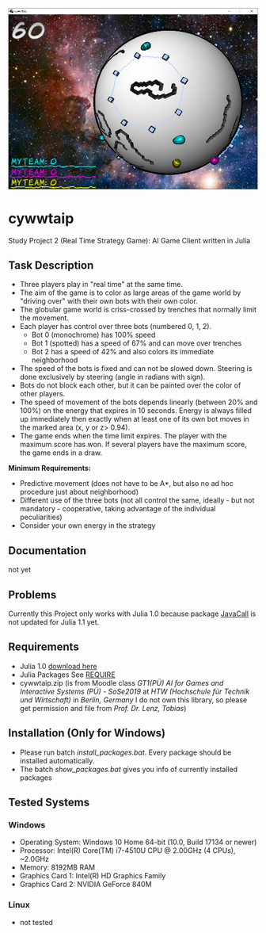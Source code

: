 [statusPic]: status.png "cywwtaip"

![statusPic][statusPic]

# cywwtaip
Study Project 2 (Real Time Strategy Game): AI Game Client written in Julia

## Task Description
* Three players play in "real time" at the same time.
* The aim of the game is to color as large areas of the game world by "driving over" with their own bots with their own color.
* The globular game world is criss-crossed by trenches that normally limit the movement.
* Each player has control over three bots (numbered 0, 1, 2).
  * Bot 0 (monochrome) has 100% speed
  * Bot 1 (spotted) has a speed of 67% and can move over trenches
  * Bot 2 has a speed of 42% and also colors its immediate neighborhood
* The speed of the bots is fixed and can not be slowed down. Steering is done exclusively by steering (angle in radians with sign).
* Bots do not block each other, but it can be painted over the color of other players.
* The speed of movement of the bots depends linearly (between 20% and 100%) on the energy that expires in 10 seconds. Energy is always filled up immediately then exactly when at least one of its own bot moves in the marked area (x, y or z> 0.94).
* The game ends when the time limit expires. The player with the maximum score has won. If several players have the maximum score, the game ends in a draw.

**Minimum Requirements:**
* Predictive movement (does not have to be A*, but also no ad hoc procedure just about neighborhood)
* Different use of the three bots (not all control the same, ideally - but not mandatory - cooperative, taking advantage of the individual peculiarities)
* Consider your own energy in the strategy

## Documentation
not yet

## Problems
Currently this Project only works with Julia 1.0 because package [JavaCall](https://github.com/JuliaInterop/JavaCall.jl) is not updated for Julia 1.1 yet.

## Requirements
* Julia 1.0 [download here](https://julialang.org/)
* Julia Packages See [REQUIRE](REQUIRE)
* cywwtaip.zip (is from Moodle class *GT1(PÜ) AI for Games and Interactive Systems (PÜ) - SoSe2019* at *HTW (Hochschule für Technik und Wirtschaft)* in *Berlin, Germany*
I do not own this library, so please get permission and file from *Prof. Dr. Lenz, Tobias*)

## Installation (Only for Windows)
* Please run batch *install_packages.bat*. Every package should be installed automatically.
* The batch *show_packages.bat* gives you info of currently installed packages

## Tested Systems

### Windows
* Operating System: Windows 10 Home 64-bit (10.0, Build 17134 or newer)
* Processor: Intel(R) Core(TM) i7-4510U CPU @ 2.00GHz (4 CPUs), ~2.0GHz
* Memory: 8192MB RAM
* Graphics Card 1: Intel(R) HD Graphics Family
* Graphics Card 2: NVIDIA GeForce 840M

### Linux
* not tested
